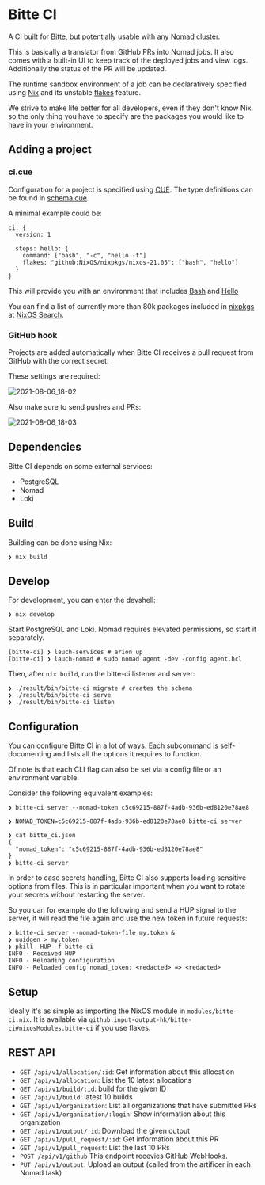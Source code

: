 # Bitte CI

A CI built for [Bitte](https://github.com/input-output-hk/bitte),
but potentially usable with any [Nomad](https://www.nomadproject.io/) cluster.

This is basically a translator from GitHub PRs into Nomad jobs. It also comes
with a built-in UI to keep track of the deployed jobs and view logs.
Additionally the status of the PR will be updated.

The runtime sandbox environment of a job can be declaratively specified using
[Nix](https://nixos.org/) and its unstable
[flakes](https://nixos.wiki/wiki/Flakes) feature.

We strive to make life better for all developers, even if they don't know Nix,
so the only thing you have to specify are the packages you would like to have
in your environment.

## Adding a project

### ci.cue

Configuration for a project is specified using [CUE](https://cuelang.org/).
The type definitions can be found in 
[schema.cue](https://github.com/input-output-hk/bitte-ci/blob/main/cue/schema.cue).

A minimal example could be:

```
ci: {
  version: 1

  steps: hello: {
    command: ["bash", "-c", "hello -t"]
    flakes: "github:NixOS/nixpkgs/nixos-21.05": ["bash", "hello"]
  }
}
```

This will provide you with an environment that includes
[Bash](https://www.gnu.org/software/bash/) and
[Hello](https://www.gnu.org/software/hello/manual/)

You can find a list of currently more than 80k packages included in
[nixpkgs](https://github.com/NixOS/nixpkgs) at
[NixOS Search](https://search.nixos.org/packages).

### GitHub hook

Projects are added automatically when Bitte CI receives a pull request from GitHub with the correct secret.

These settings are required:

![2021-08-06_18-02](https://user-images.githubusercontent.com/3507/128539489-d635e87f-8ced-4786-9e15-a5c4ac92fd7b.png)

Also make sure to send pushes and PRs:

![2021-08-06_18-03](https://user-images.githubusercontent.com/3507/128539509-893bfe29-4a9b-4c64-8b21-d553fa723bd5.png)

## Dependencies

Bitte CI depends on some external services:

* PostgreSQL
* Nomad
* Loki

## Build

Building can be done using Nix:

    ❯ nix build

## Develop
For development, you can enter the devshell:

    ❯ nix develop

Start PostgreSQL and Loki.
Nomad requires elevated permissions, so start it separately.

    [bitte-ci] ❯ lauch-services # arion up
    [bitte-ci] ❯ lauch-nomad # sudo nomad agent -dev -config agent.hcl

Then, after `nix build`, run the bitte-ci listener and server:

    ❯ ./result/bin/bitte-ci migrate # creates the schema
    ❯ ./result/bin/bitte-ci serve
    ❯ ./result/bin/bitte-ci listen

## Configuration

You can configure Bitte CI in a lot of ways. Each subcommand is
self-documenting and lists all the options it requires to function.

Of note is that each CLI flag can also be set via a config file or an
environment variable.

Consider the following equivalent examples:

    ❯ bitte-ci server --nomad-token c5c69215-887f-4adb-936b-ed8120e78ae8

    ❯ NOMAD_TOKEN=c5c69215-887f-4adb-936b-ed8120e78ae8 bitte-ci server

    ❯ cat bitte_ci.json
    {
      "nomad_token": "c5c69215-887f-4adb-936b-ed8120e78ae8"
    }
    ❯ bitte-ci server


In order to ease secrets handling, Bitte CI also supports loading
sensitive options from files.
This is in particular important when you want to rotate your secrets without
restarting the server.

So you can for example do the following and send a HUP signal to the server, it
will read the file again and use the new token in future requests:

    ❯ bitte-ci server --nomad-token-file my.token &
    ❯ uuidgen > my.token
    ❯ pkill -HUP -f bitte-ci
    INFO - Received HUP
    INFO - Reloading configuration
    INFO - Reloaded config nomad_token: <redacted> => <redacted>

## Setup

Ideally it's as simple as importing the NixOS module in `modules/bitte-ci.nix`.
It is available via `github:input-output-hk/bitte-ci#nixosModules.bitte-ci` if
you use flakes.

## REST API

* `GET /api/v1/allocation/:id`: Get information about this allocation
* `GET /api/v1/allocation`: List the 10 latest allocations
* `GET /api/v1/build/:id`: build for the given ID
* `GET /api/v1/build`: latest 10 builds
* `GET /api/v1/organization`: List all organizations that have submitted PRs
* `GET /api/v1/organization/:login`: Show information about this organization
* `GET /api/v1/output/:id`: Download the given output
* `GET /api/v1/pull_request/:id`: Get information about this PR
* `GET /api/v1/pull_request`: List the last 10 PRs
* `POST /api/v1/github` This endpoint recevies GitHub WebHooks.
* `PUT /api/v1/output`: Upload an output (called from the artificer in each Nomad task)
